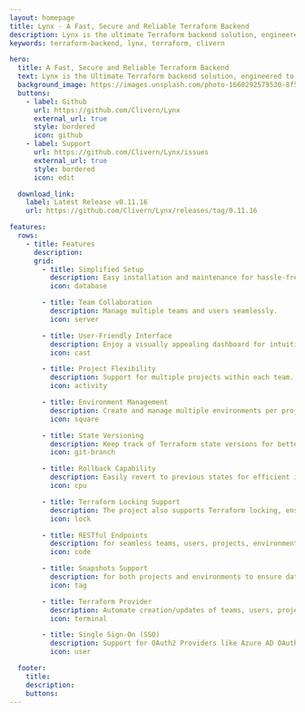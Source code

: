 ```yaml
---
layout: homepage
title: Lynx - A Fast, Secure and Reliable Terraform Backend
description: Lynx is the ultimate Terraform backend solution, engineered to streamline your infrastructure management process. It's built with the Phoenix framework.
keywords: terraform-backend, lynx, terraform, clivern

hero:
  title: A Fast, Secure and Reliable Terraform Backend
  text: Lynx is the Ultimate Terraform backend solution, engineered to streamline your Infrastructure Management process. It's built with the Phoenix Framework.
  background_image: https://images.unsplash.com/photo-1660292579530-8f55517c10d5
  buttons:
    - label: Github
      url: https://github.com/Clivern/Lynx
      external_url: true
      style: bordered
      icon: github
    - label: Support
      url: https://github.com/Clivern/Lynx/issues
      external_url: true
      style: bordered
      icon: edit

  download_link:
    label: Latest Release v0.11.16
    url: https://github.com/Clivern/Lynx/releases/tag/0.11.16

features:
  rows:
    - title: Features
      description:
      grid:
        - title: Simplified Setup
          description: Easy installation and maintenance for hassle-free usage.
          icon: database

        - title: Team Collaboration
          description: Manage multiple teams and users seamlessly.
          icon: server

        - title: User-Friendly Interface
          description: Enjoy a visually appealing dashboard for intuitive navigation.
          icon: cast

        - title: Project Flexibility
          description: Support for multiple projects within each team.
          icon: activity

        - title: Environment Management
          description: Create and manage multiple environments per project.
          icon: square

        - title: State Versioning
          description: Keep track of Terraform state versions for better control.
          icon: git-branch

        - title: Rollback Capability
          description: Easily revert to previous states for efficient infrastructure management.
          icon: cpu

        - title: Terraform Locking Support
          description: The project also supports Terraform locking, ensuring state integrity and preventing concurrent operations that could lead to data corruption
          icon: lock

        - title: RESTful Endpoints
          description: for seamless teams, users, projects, environments, and snapshots management.
          icon: code

        - title: Snapshots Support
          description: for both projects and environments to ensure data integrity and provide recovery options at specific points in time.
          icon: tag

        - title: Terraform Provider
          description: Automate creation/updates of teams, users, projects, environments and snapshots with terraform.
          icon: terminal

        - title: Single Sign-On (SSO)
          description: Support for OAuth2 Providers like Azure AD OAuth, Keycloak, Okta ... etc
          icon: user

  footer:
    title:
    description:
    buttons:
---
```

